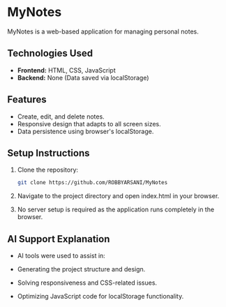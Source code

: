 # MyNotes
MyNotes is a web-based application for managing personal notes.

## Technologies Used
- **Frontend:** HTML, CSS, JavaScript
- **Backend:** None (Data saved via localStorage)

## Features
- Create, edit, and delete notes.
- Responsive design that adapts to all screen sizes.
- Data persistence using browser's localStorage.

## Setup Instructions
1. Clone the repository:
   ```bash
   git clone https://github.com/ROBBYARSANI/MyNotes

2. Navigate to the project directory and open index.html in your browser.

3. No server setup is required as the application runs completely in the browser.

## AI Support Explanation

- AI tools were used to assist in:

- Generating the project structure and design.

- Solving responsiveness and CSS-related issues.

- Optimizing JavaScript code for localStorage functionality.
